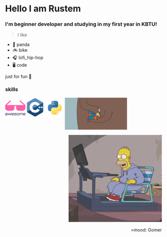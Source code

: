 # Hello I am Rustem

### I'm beginner developer and studying in my first year in KBTU!

> I like
- :panda_face: panda
- :bike: bike
- :headphones: lofi_hip-hop
- :desktop_computer: code

just for fun :sauropod:

### skills
[<img align="left" alt="just" width="65px" src="https://raw.githubusercontent.com/github/explore/80688e429a7d4ef2fca1e82350fe8e3517d3494d/topics/awesome/awesome.png" />][instagram]
[<img align="left" alt="C++" width="62px" src="https://raw.githubusercontent.com/github/explore/180320cffc25f4ed1bbdfd33d4db3a66eeeeb358/topics/cpp/cpp.png" />][instagram]
[<img align="left" alt="python" width="65px" src="https://raw.githubusercontent.com/github/explore/80688e429a7d4ef2fca1e82350fe8e3517d3494d/topics/python/python.png" />][instagram]
 
             
<p align="left">
  <img src="https://github.com/rustem24liu/rustem24liu/blob/main/for%20github/rustem.gif?raw=true" width="200" height+"150" alt="animated"/>
</p>

[instagram]: https://www.instagram.com/liu_rus/


<p align="right">
  <img src="https://github.com/rustem24liu/rustem24liu/blob/main/for%20github/2564.gif?raw=true" width="300" height="280" alt="animated"/>
</p>

<p align="right">
  >mood: Gomer
</p>


